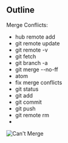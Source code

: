 ## Outline

Merge Conflicts:
* hub remote add
* git remote update
* git remote -v
* git fetch
* git branch -a
* git merge --no-ff
* atom
* fix merge conflicts
* git status
* git add
* git commit
* git push
* git remote rm
* 

![Can't Merge](http://i.imgur.com/x04QhFl.png)
